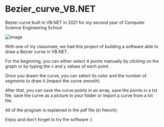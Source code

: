 # Bezier_curve_VB.NET
Bezier curve built in VB.NET in 2021 for my second year of Computer Science Engineering School 

![image](https://user-images.githubusercontent.com/93252510/231894393-98ffcffa-62e8-4050-857c-47d5dfe0b081.png)

With one of my classmate, we had this project of building a software able to draw a Bezier curve in VB.NET.

For the beginning, you can either select 4 points manually by clicking on the graph or by typing the x and y values of each point.

Once you drawn the curve, you can select its color and the number of segments to draw it (impact the curve smooth)

After that, you can save the curve points in an array, save the points in a txt file, save the curve as a picture in your folder or import a curve from a txt file.

All of the program is explained in the pdf file (in french).

Enjoy and don't forget to try the software :)
